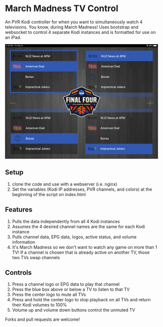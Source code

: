 # March Madness TV Control
An PVR Kodi controller for when you want to simultaneously watch 4 televisions. You know, during March Madness! Uses bootstrap and websocket to control 4 separate Kodi instances and is formatted for use on an iPad.

![Screenshot](/assets/img/screenshot.png)

## Setup
1. clone the code and use with a webserver (i.e. nginx)
1. Set the variables (Kodi IP addresses, PVR channels, and colors) at the beginning of the script on index.html

## Features
1. Pulls the data independently from all 4 Kodi instances
1. Assumes the 4 desired channel names are the same for each Kodi instance
1. Pulls channel data, EPG data, logos, active status, and volume information
1. It's March Madness so we don't want to watch any game on more than 1 TV! If a channel is chosen that is already active on another TV, those two TVs swap channels

## Controls
1. Press a channel logo or EPG data to play that channel
1. Press the blue box above or below a TV to listen to that TV
1. Press the center logo to mute all TVs
1. Press and hold the center logo to stop playback on all TVs and return their Kodi volumes to 100%
1. Volume up and volume down buttons control the unmuted TV

Forks and pull requests are welcome!